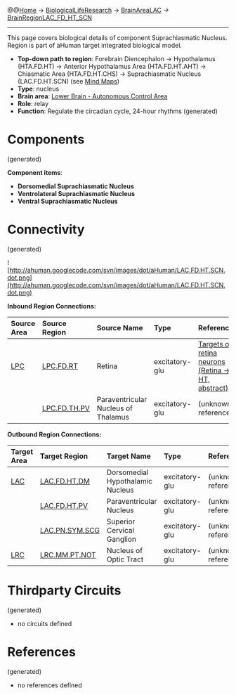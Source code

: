 @@[Home](Home.md) -> [BiologicalLifeResearch](BiologicalLifeResearch.md) -> [BrainAreaLAC](BrainAreaLAC.md) -> [BrainRegionLAC\_FD\_HT\_SCN](BrainRegionLAC_FD_HT_SCN.md)

---


This page covers biological details of component Suprachiasmatic Nucleus.
Region is part of aHuman target integrated biological model.

  * **Top-down path to region**: Forebrain Diencephalon -> Hypothalamus (HTA.FD.HT) -> Anterior Hypothalamus Area (HTA.FD.HT.AHT) -> Chiasmatic Area (HTA.FD.HT.CHS) -> Suprachiasmatic Nucleus (LAC.FD.HT.SCN) (see [Mind Maps](OverallMindMaps.md))
  * **Type**: nucleus
  * **Brain area**: [Lower Brain - Autonomous Control Area](BrainAreaLAC.md)
  * **Role**: relay
  * **Function**: Regulate the circadian cycle, 24-hour rhythms
(generated)
# Components #
(generated)


**Component items**:
  * **Dorsomedial Suprachiasmatic Nucleus**
  * **Ventrolateral Suprachiasmatic Nucleus**
  * **Ventral Suprachiasmatic Nucleus**

# Connectivity #
(generated)


![http://ahuman.googlecode.com/svn/images/dot/aHuman/LAC.FD.HT.SCN.dot.png](http://ahuman.googlecode.com/svn/images/dot/aHuman/LAC.FD.HT.SCN.dot.png)

**Inbound Region Connections:**

| **Source Area** | **Source Region** | **Source Name** | **Type** | **Reference** |
|:----------------|:------------------|:----------------|:---------|:--------------|
| [LPC](BrainAreaLPC.md) | [LPC.FD.RT](BrainRegionLPC_FD_RT.md) | Retina          | excitatory-glu | [Targets of retina neurons (Retina -> HT, abstract)](http://www.rci.rutgers.edu/~uzwiak/AnatPhys/Vision.htm) |
|                 | [LPC.FD.TH.PV](BrainRegionLPC_FD_TH_PV.md) | Paraventricular Nucleus of Thalamus | excitatory-glu | (unknown reference) |

**Outbound Region Connections:**

| **Target Area** | **Target Region** | **Target Name** | **Type** | **Reference** |
|:----------------|:------------------|:----------------|:---------|:--------------|
| [LAC](BrainAreaLAC.md) | [LAC.FD.HT.DM](BrainRegionLAC_FD_HT_DM.md) | Dorsomedial Hypothalamic Nucleus | excitatory-glu | (unknown reference) |
|                 | [LAC.FD.HT.PV](BrainRegionLAC_FD_HT_PV.md) | Paraventricular Nucleus | excitatory-glu | (unknown reference) |
|                 | [LAC.PN.SYM.SCG](BrainRegionLAC_PN_SYM_SCG.md) | Superior Cervical Ganglion | excitatory-glu | (unknown reference) |
| [LRC](BrainAreaLRC.md) | [LRC.MM.PT.NOT](BrainRegionLRC_MM_PT_NOT.md) | Nucleus of Optic Tract | excitatory-glu | (unknown reference) |

# Thirdparty Circuits #
(generated)

  * no circuits defined

# References #
(generated)

  * no references defined
